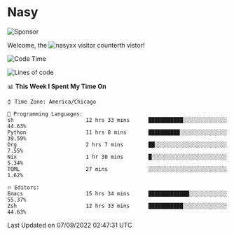 # Nasy

<!--
<p align="center">
<img height="200" src="https://github-readme-stats.vercel.app/api?username=nasyxx&count_private=true&show_icons=true&theme=dracula&include_all_commits=true"/>
<img height="200" src="https://github-readme-stats.vercel.app/api/top-langs/?username=nasyxx&theme=dracula&hide=html,jupyter+notebook&count_private=true&show_icons=true"/>
</p>

  
----------------
-->

![Sponsor](https://img.shields.io/static/v1.svg?label=Sponsor&message=%E2%9D%A4&logo=GitHub&style=flat&color=pink)
 
Welcome, the ![nasyxx visitor counter](https://count.getloli.com/get/@nasyxx?theme=rule34)th vistor!
 
<!--START_SECTION:waka-->
![Code Time](http://img.shields.io/badge/Code%20Time-2%2C615%20hrs%205%20mins-blue)

![Lines of code](https://img.shields.io/badge/From%20Hello%20World%20I%27ve%20Written-5%20Million%20lines%20of%20code-blue)

📊 **This Week I Spent My Time On** 

```text
⌚︎ Time Zone: America/Chicago

💬 Programming Languages: 
sh                       12 hrs 33 mins      ███████████░░░░░░░░░░░░░░   44.63% 
Python                   11 hrs 8 mins       ██████████░░░░░░░░░░░░░░░   39.59% 
Org                      2 hrs 7 mins        ██░░░░░░░░░░░░░░░░░░░░░░░   7.55% 
Nix                      1 hr 30 mins        █░░░░░░░░░░░░░░░░░░░░░░░░   5.34% 
TOML                     27 mins             ░░░░░░░░░░░░░░░░░░░░░░░░░   1.62%

🔥 Editors: 
Emacs                    15 hrs 34 mins      █████████████░░░░░░░░░░░░   55.37% 
Zsh                      12 hrs 33 mins      ███████████░░░░░░░░░░░░░░   44.63%

```


 Last Updated on 07/09/2022 02:47:31 UTC
<!--END_SECTION:waka-->

<!-- ![visitors](https://visitor-badge.laobi.icu/badge?page_id=nasyxx.nasyxx) -->
